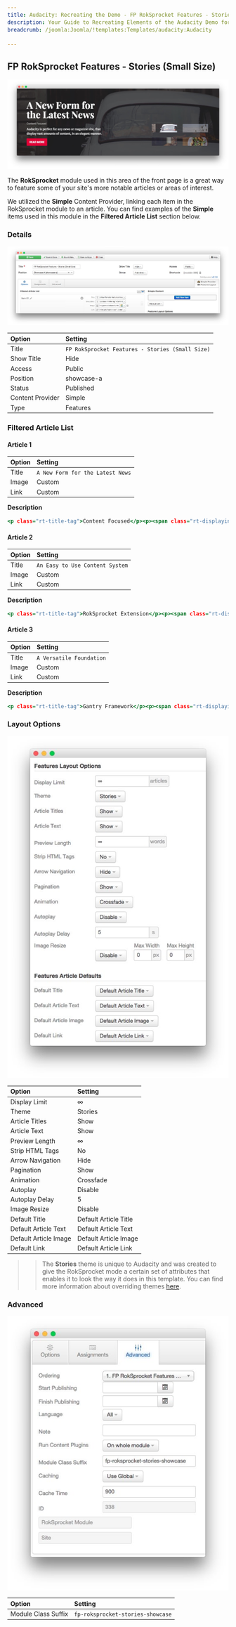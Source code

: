 ```yaml
---
title: Audacity: Recreating the Demo - FP RokSprocket Features - Stories (Small Size)
description: Your Guide to Recreating Elements of the Audacity Demo for Joomla
breadcrumb: /joomla:Joomla/!templates:Templates/audacity:Audacity

---
```


FP RokSprocket Features - Stories (Small Size)
-----

![](assets/demo_2.jpeg)

The **RokSprocket** module used in this area of the front page is a great way to feature some of your site's more notable articles or areas of interest.

We utilized the **Simple** Content Provider, linking each item in the RokSprocket module to an article. You can find examples of the **Simple** items used in this module in the **Filtered Article List** section below.

### Details

![](assets/demo_2a.jpeg)

| Option           | Setting                               |
| :--------------- | :------------------------------------ |
| Title            | `FP RokSprocket Features - Stories (Small Size)` |
| Show Title       | Hide                                  |
| Access           | Public                                |
| Position         | showcase-a                            |
| Status           | Published                             |
| Content Provider | Simple                                |
| Type             | Features                              |

### Filtered Article List

#### Article 1

| Option | Setting                          |
| :----- | :------                          |
| Title  | `A New Form for the Latest News` |
| Image  | Custom                           |
| Link   | Custom                           |

**Description**

~~~ .html
<p class="rt-title-tag">Content Focused</p><p><span class="rt-displayinline">Audacity is perfect for any news or magazine site<span class="visible-desktop">, that display vast amounts of content, in an elegant manner</span>.</span></p>
~~~

#### Article 2

| Option | Setting                         |
| :----- | :------                         |
| Title  | `An Easy to Use Content System` |
| Image  | Custom                          |
| Link   | Custom                          |

**Description**

~~~ .html
<p class="rt-title-tag">RokSprocket Extension</p><p><span class="rt-displayinline">RokSprocket is a versatile, content switchblade extension<span class="visible-desktop"> that has multiple layouts, themes and a rich user interface</span>.</span></p>
~~~

#### Article 3

| Option | Setting                  |
| :----- | :------                  |
| Title  | `A Versatile Foundation` |
| Image  | Custom                   |
| Link   | Custom                   |

**Description**

~~~ .html
<p class="rt-title-tag">Gantry Framework</p><p><span class="rt-displayinline">Gantry is a powerful cross-platform framework<span class="visible-desktop"> that sits at the heart of the template, powering various features</span>.</span></p>
~~~

### Layout Options

![](assets/demo_2b.jpeg)

| Option                | Setting               |
| :-----                | :-----                |
| Display Limit         | ∞                     |
| Theme                 | Stories               |
| Article Titles        | Show                  |
| Article Text          | Show                  |
| Preview Length        | ∞                     |
| Strip HTML Tags       | No                    |
| Arrow Navigation      | Hide                  |
| Pagination            | Show                  |
| Animation             | Crossfade             |
| Autoplay              | Disable               |
| Autoplay Delay        | 5                     |
| Image Resize          | Disable               |
| Default Title         | Default Article Title |
| Default Article Text  | Default Article Text  |
| Default Article Image | Default Article Image |
| Default Link          | Default Article Link  |

>> The **Stories** theme is unique to Audacity and was created to give the RokSprocket mode a certain set of attributes that enables it to look the way it does in this template. You can find more information about overriding themes [here](../../extensions/roksprocket/layout_modes.md#custom-layout-theme-overrides).

### Advanced

![](assets/demo_2c.jpeg)

| Option              | Setting                           |
| :-----              | :-----                            |
| Module Class Suffix | `fp-roksprocket-stories-showcase` |

